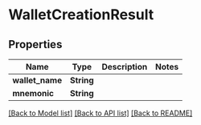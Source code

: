 # WalletCreationResult

## Properties

Name | Type | Description | Notes
------------ | ------------- | ------------- | -------------
**wallet_name** | **String** |  | 
**mnemonic** | **String** |  | 

[[Back to Model list]](../README.md#documentation-for-models) [[Back to API list]](../README.md#documentation-for-api-endpoints) [[Back to README]](../README.md)


